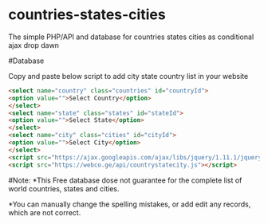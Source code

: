 # countries-states-cities
The simple  PHP/API and database for countries states cities as conditional ajax drop dawn

#Database


Copy and paste below script to add city state country list in your website

```html
<select name="country" class="countries" id="countryId">
<option value="">Select Country</option>
</select>
<select name="state" class="states" id="stateId">
<option value="">Select State</option>
</select>
<select name="city" class="cities" id="cityId">
<option value="">Select City</option>
</select>
<script src="https://ajax.googleapis.com/ajax/libs/jquery/1.11.1/jquery.min.js"></script>
<script src="https://webco.ge/api/countrystatecity.js"></script>
```  

#Note: 
*This Free database dose not guarantee for the complete list of world countries, states and cities.

*You can manually change the spelling mistakes, or add edit any records, which are not correct.

